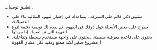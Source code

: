 تطبيق توصيات..
- تطبيق ذكي قائم على المعرفة ، يساعدك في إختيار القهوة المثالية بناءً على تفضيلاتك! 
- يطرح عليك بعض الأسئلة حول ذوقك في القهوة، ثم يقدم لك توصية دقيقة لنوع القهوة التي قد تعجبك إذا جربتها.
- يحتوي على قاعدة معرفية بسيطة.
_يحتوي على واجهة مستخدم بسيطة وتفاعلية.
_مشروع صغير لكنة ممتع ومفيد لكل عشاق القهوة!
